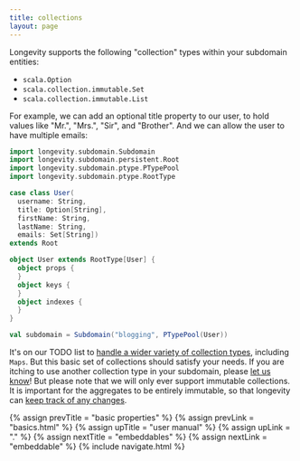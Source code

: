 ```yaml
---
title: collections
layout: page
---
```


Longevity supports the following "collection" types within your
subdomain entities:

- `scala.Option`
- `scala.collection.immutable.Set`
- `scala.collection.immutable.List`

For example, we can add an optional title property to our user, to
hold values like "Mr.", "Mrs.", "Sir", and "Brother". And we can allow
the user to have multiple emails:

```scala
import longevity.subdomain.Subdomain
import longevity.subdomain.persistent.Root
import longevity.subdomain.ptype.PTypePool
import longevity.subdomain.ptype.RootType

case class User(
  username: String,
  title: Option[String],
  firstName: String,
  lastName: String,
  emails: Set[String])
extends Root

object User extends RootType[User] {
  object props {
  }
  object keys {
  }
  object indexes {
  }
}

val subdomain = Subdomain("blogging", PTypePool(User))
```

It's on our TODO list to [handle a wider variety of collection
types](https://www.pivotaltracker.com/story/show/88571474), including
`Maps`. But this basic set of collections should satisfy your
needs. If you are itching to use another collection type in your
subdomain, please [let us
know](http://longevityframework.github.io/longevity/discussions.html)!
But please note that we will only ever support immutable
collections. It is important for the aggregates to be entirely
immutable, so that longevity can [keep track of any
changes](context/persistent-state.html).

{% assign prevTitle = "basic properties" %}
{% assign prevLink = "basics.html" %}
{% assign upTitle = "user manual" %}
{% assign upLink = "." %}
{% assign nextTitle = "embeddables" %}
{% assign nextLink = "embeddable" %}
{% include navigate.html %}
